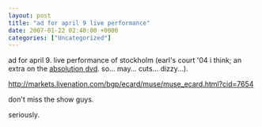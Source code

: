 ```yaml
---
layout: post
title: "ad for april 9 live performance"
date: 2007-01-22 02:40:00 +0000
categories: ["Uncategorized"]
---
```


ad for april 9. live performance of stockholm (earl's court '04 i think; an extra on the [absolution dvd](http://www.musewiki.org/Absolution_Tour_%28DVD%29). so... may... cuts... dizzy...). 

http://markets.livenation.com/bgp/ecard/muse/muse_ecard.html?cid=7654

don't miss the show guys.

seriously.